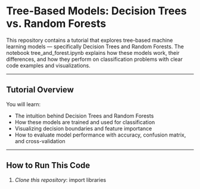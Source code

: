 # Tree-Based Models: Decision Trees vs. Random Forests

This repository contains a tutorial that explores tree-based machine learning models — specifically Decision Trees and Random Forests. The notebook tree_and_forest.ipynb explains how these models work, their differences, and how they perform on classification problems with clear code examples and visualizations.

---

##  Tutorial Overview

You will learn:
- The intuition behind Decision Trees and Random Forests
- How these models are trained and used for classification
- Visualizing decision boundaries and feature importance
- How to evaluate model performance with accuracy, confusion matrix, and cross-validation

---

##  How to Run This Code

1. *Clone this repository*:
import libraries
